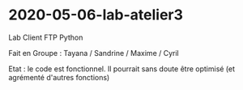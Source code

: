 # 2020-05-06-lab-atelier3
Lab Client FTP Python


Fait en Groupe : Tayana / Sandrine / Maxime / Cyril

Etat : le code est fonctionnel. Il pourrait sans doute être optimisé (et agrémenté d'autres fonctions)
